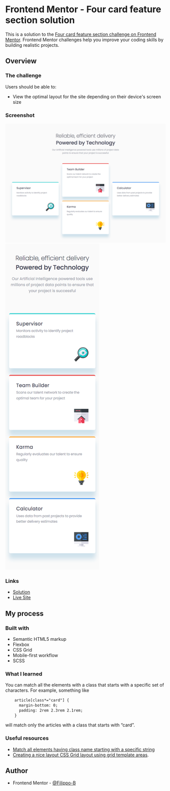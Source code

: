 # Frontend Mentor - Four card feature section solution

This is a solution to the [Four card feature section challenge on Frontend Mentor](https://www.frontendmentor.io/challenges/four-card-feature-section-weK1eFYK). Frontend Mentor challenges help you improve your coding skills by building realistic projects.

## Overview

### The challenge

Users should be able to:

- View the optimal layout for the site depending on their device's screen size

### Screenshot

![](images/screenshot-desktop.png)
![](images/screenshot-mobile.png)

### Links

- [Solution](https://www.frontendmentor.io/solutions/four-card-feature-section-with-css-grid-and-flexbox-FR2nQzCdh)
- [Live Site](https://filippo-b.github.io/four-card-feature/)

## My process

### Built with

- Semantic HTML5 markup
- Flexbox
- CSS Grid
- Mobile-first workflow
- SCSS

### What I learned

You can match all the elements with a class that starts with a specific set of characters. For example, something like

```
    article[class*="card"] {
      margin-bottom: 0;
      padding: 2rem 2.3rem 2.1rem;
    }
```

will match only the articles with a class that starts with “card”.

### Useful resources

- [Match all elements having class name starting with a specific string](https://stackoverflow.com/questions/13352080/match-all-elements-having-class-name-starting-with-a-specific-string)
- [Creating a nice layout CSS Grid layout using grid template areas](https://youtu.be/v5KzBPUEgGQ).

## Author

- Frontend Mentor - [@Filippo-B](https://www.frontendmentor.io/profile/Filippo-B)
